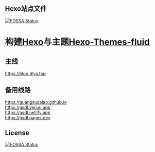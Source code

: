 ## Hexo站点文件
[![FOSSA Status](https://app.fossa.com/api/projects/git%2Bgithub.com%2FGuangsudalao%2Fguangsudalao.github.io.svg?type=shield)](https://app.fossa.com/projects/git%2Bgithub.com%2FGuangsudalao%2Fguangsudalao.github.io?ref=badge_shield)

# 构建[Hexo](https://github.com/hexojs/hexo)与主题[Hexo-Themes-fluid](https://github.com/fluid-dev/hexo-theme-fluid)
## 主线
https://blog.dlya.top
## 备用线路
https://guangsudalao.github.io  
https://gsdl.vercel.app  
https://gsdl.netlify.app  
https://gsdl.pages.dev  

## License
[![FOSSA Status](https://app.fossa.com/api/projects/git%2Bgithub.com%2FGuangsudalao%2Fguangsudalao.github.io.svg?type=large)](https://app.fossa.com/projects/git%2Bgithub.com%2FGuangsudalao%2Fguangsudalao.github.io?ref=badge_large)
